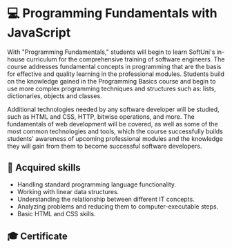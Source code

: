 # 💻 Programming Fundamentals with JavaScript

With "Programming Fundamentals," students will begin to learn SoftUni's in-house curriculum for the comprehensive training of software engineers. The course addresses fundamental concepts in programming that are the basis for effective and quality learning in the professional modules. Students build on the knowledge gained in the Programming Basics course and begin to use more complex programming techniques and structures such as: lists, dictionaries, objects and classes.

Additional technologies needed by any software developer will be studied, such as HTML and CSS, HTTP, bitwise operations, and more. The fundamentals of web development will be covered, as well as some of the most common technologies and tools, which the course successfully builds students' awareness of upcoming professional modules and the knowledge they will gain from them to become successful software developers.

## 🚀 Acquired skills

- Handling standard programming language functionality.
- Working with linear data structures.
- Understanding the relationship between different IT concepts.
- Analyzing problems and reducing them to computer-executable steps.
- Basic HTML and CSS skills.

## 🎓 Certificate
